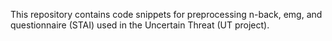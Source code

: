 This repository contains code snippets for preprocessing n-back, emg, and questionnaire (STAI) used in the Uncertain Threat (UT project).
